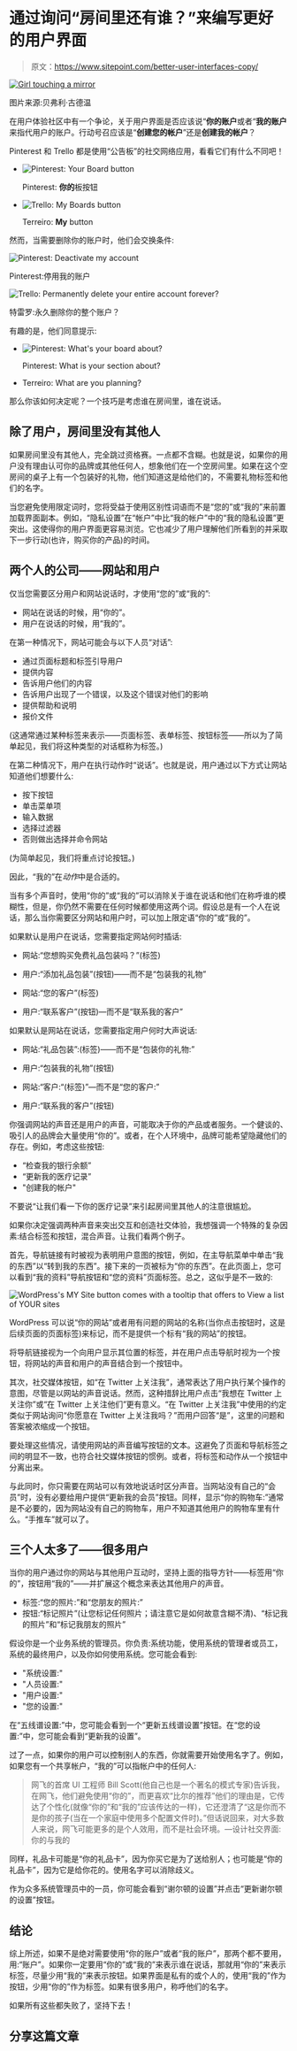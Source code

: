 # 通过询问“房间里还有谁？”来编写更好的用户界面

> 原文：<https://www.sitepoint.com/better-user-interfaces-copy/>

[![Girl touching a mirror](img/3f611123864315b6b59411318cdc266b.png)](https://www.flickr.com/photos/bevgoodwin/10150927206/)

图片来源:贝弗利·古德温

在用户体验社区中有一个争论，关于用户界面是否应该说“**你的账户**或者“**我的账户**来指代用户的账户。行动号召应该是“**创建您的帐户**”还是**创建我的帐户**？

Pinterest 和 Trello 都是使用“公告板”的社交网络应用，看看它们有什么不同吧！

*   ![Pinterest: Your Board button](img/aa40c2f73d9a395cf297377594d79cfd.png)

    Pinterest: **你的**板按钮

*   ![Trello: My Boards button](img/e5bc7d7e9e977d02a49c3c66ae8b34c8.png)

    Terreiro: **My** button

然而，当需要删除你的账户时，他们会交换条件:

![Pinterest: Deactivate my account](img/1fa09ed46a3bbc38725c9b5240785e97.png)

Pinterest:停用我的账户

![Trello: Permanently delete your entire account forever?](img/94b6bfb09e2c6c759eee5011c9266806.png)

特雷罗:永久删除你的整个账户？

有趣的是，他们同意提示:

*   ![Pinterest: What's your board about?](img/5fc658ff8b0f14dad340d493cbb03196.png)

    Pinterest: What is your section about?

*   Terreiro: What are you planning?

那么你该如何决定呢？一个技巧是考虑谁在房间里，谁在说话。

## 除了用户，房间里没有其他人

如果房间里没有其他人，完全跳过资格赛。一点都不含糊。也就是说，如果你的用户没有理由认可你的品牌或其他任何人，想象他们在一个空房间里。如果在这个空房间的桌子上有一个包装好的礼物，他们知道这是给他们的，不需要礼物标签和他们的名字。

当您避免使用限定词时，您将受益于使用区别性词语而不是“您的”或“我的”来前置加载界面副本。例如，“隐私设置”在“帐户”中比“我的帐户”中的“我的隐私设置”更突出。这使得你的用户界面更容易浏览。它也减少了用户理解他们所看到的并采取下一步行动(也许，购买你的产品)的时间。

## 两个人的公司——网站和用户

仅当您需要区分用户和网站说话时，才使用“您的”或“我的”:

*   网站在说话的时候，用“你的”。
*   用户在说话的时候，用“我的”。

在第一种情况下，网站可能会与以下人员“对话”:

*   通过页面标题和标签引导用户
*   提供内容
*   告诉用户他们的内容
*   告诉用户出现了一个错误，以及这个错误对他们的影响
*   提供帮助和说明
*   报价文件

(这通常通过某种标签来表示——页面标签、表单标签、按钮标签——所以为了简单起见，我们将这种类型的对话框称为标签。)

在第二种情况下，用户在执行动作时“说话”。也就是说，用户通过以下方式让网站知道他们想要什么:

*   按下按钮
*   单击菜单项
*   输入数据
*   选择过滤器
*   否则做出选择并命令网站

(为简单起见，我们将重点讨论按钮。)

因此，“我的”在*动作*中是合适的。

当有多个声音时，使用“你的”或“我的”可以消除关于谁在说话和他们在称呼谁的模糊性，但是，你仍然不需要在任何时候都使用这两个词。假设总是有一个人在说话，那么当你需要区分网站和用户时，可以加上限定语“你的”或“我的”。

如果默认是用户在说话，您需要指定网站何时插话:

*   网站:“您想购买免费礼品包装吗？”(标签)
*   用户:“添加礼品包装”(按钮)——而不是“包装我的礼物”

*   网站:“您的客户”(标签)
*   用户:“联系客户”(按钮)—而不是“联系我的客户”

如果默认是网站在说话，您需要指定用户何时大声说话:

*   网站:“礼品包装”:(标签)——而不是“包装你的礼物:”
*   用户:“包装我的礼物”(按钮)

*   网站:“客户:“(标签)”—而不是“您的客户:”
*   用户:“联系我的客户”(按钮)

你强调网站的声音还是用户的声音，可能取决于你的产品或者服务。一个健谈的、吸引人的品牌会大量使用“你的”。或者，在个人环境中，品牌可能希望隐藏他们的存在。例如，考虑这些按钮:

*   “检查我的银行余额”
*   “更新我的医疗记录”
*   "创建我的帐户"

不要说“让我们看一下你的医疗记录”来引起房间里其他人的注意很尴尬。

如果你决定强调两种声音来突出交互和创造社交体验，我想强调一个特殊的复杂因素:结合标签和按钮，混合声音。让我们看两个例子。

首先，导航链接有时被视为表明用户意图的按钮，例如，在主导航菜单中单击“我的东西”以“转到我的东西”。接下来的一页被标为“你的东西”。在此页面上，您可以看到“我的资料”导航按钮和“您的资料”页面标签。总之，这似乎是不一致的:

![WordPress's MY Site button comes with a tooltip that offers to View a list of YOUR sites](img/77b4fe8aac01e428b2e7c742494661cd.png)

WordPress 可以说“你的网站”或者用有问题的网站的名称(当你点击按钮时，这是后续页面的页面标签)来标记，而不是提供一个标有“我的网站”的按钮。

将导航链接视为一个向用户显示其位置的标签，并在用户点击导航时视为一个按钮，将网站的声音和用户的声音结合到一个按钮中。

其次，社交媒体按钮，如“在 Twitter 上关注我”，通常表达了用户执行某个操作的意图，尽管是以网站的声音说话。然而，这种措辞比用户点击“我想在 Twitter 上关注你”或“在 Twitter 上关注他们”更有意义。“在 Twitter 上关注我”中使用的约定类似于网站询问“你愿意在 Twitter 上关注我吗？”而用户回答“是”，这里的问题和答案被浓缩成一个按钮。

要处理这些情况，请使用网站的声音编写按钮的文本。这避免了页面和导航标签之间的明显不一致，也符合社交媒体按钮的惯例。或者，将标签和动作从一个按钮中分离出来。

与此同时，你只需要在网站可以有效地说话时区分声音。当网站没有自己的“会员”时，没有必要给用户提供“更新我的会员”按钮。同样，显示“你的购物车:”通常是不必要的，因为网站没有自己的购物车，用户不知道其他用户的购物车里有什么。“手推车”就可以了。

## 三个人太多了——很多用户

当你的用户通过你的网站与其他用户互动时，坚持上面的指导方针——标签用“你的”，按钮用“我的”——并扩展这个概念来表达其他用户的声音。

*   标签:“您的照片:”和“您朋友的照片:”
*   按钮:“标记照片”(让您标记任何照片；请注意它是如何故意含糊不清)、“标记我的照片”和“标记我朋友的照片”

假设你是一个业务系统的管理员。你负责:系统功能，使用系统的管理者或员工，系统的最终用户，以及你如何使用系统。您可能会看到:

*   "系统设置:"
*   "人员设置:"
*   "用户设置:"
*   "您的设置:"

在“五线谱设置:”中，您可能会看到一个“更新五线谱设置”按钮。在“您的设置:”中，您可能会看到“更新我的设置”。

过了一点，如果你的用户可以控制别人的东西，你就需要开始使用名字了。例如，如果您有一个共享帐户，“我的”可以指帐户中的任何人:

> 网飞的首席 UI 工程师 Bill Scott(他自己也是一个著名的模式专家)告诉我，在网飞，他们避免使用“你的”，而更喜欢“比尔的推荐”他们的理由是，它传达了个性化(就像“你的”和“我的”应该传达的一样)，它还澄清了“这是你而不是你的孩子(当在一个家庭中使用多个配置文件时)。”但话说回来，对大多数人来说，网飞可能更多的是个人效用，而不是社会环境。—设计社交界面:你的与我的

同样，礼品卡可能是“你的礼品卡”，因为你买它是为了送给别人；也可能是“你的礼品卡”，因为它是给你花的。使用名字可以消除歧义。

作为众多系统管理员中的一员，你可能会看到“谢尔顿的设置”并点击“更新谢尔顿的设置”按钮。

## 结论

综上所述，如果不是绝对需要使用“你的账户”或者“我的账户”，那两个都不要用，用:“账户”。如果你一定要用“你的”或“我的”来表示谁在说话，那就用“你的”来表示标签，尽量少用“我的”来表示按钮。如果界面是私有的或个人的，使用“我的”作为按钮，少用“你的”作为标签。如果有很多用户，称呼他们的名字。

如果所有这些都失败了，坚持下去！

## 分享这篇文章